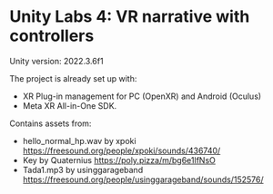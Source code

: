 # Unity Labs 4: VR narrative with controllers

Unity version: 2022.3.6f1

The project is already set up with:
- XR Plug-in management for PC (OpenXR) and Android (Oculus)
- Meta XR All-in-One SDK.

Contains assets from:
- hello_normal_hp.wav by xpoki https://freesound.org/people/xpoki/sounds/436740/
- Key by Quaternius https://poly.pizza/m/bg6e1lfNsO
- Tada1.mp3 by usinggarageband https://freesound.org/people/usinggarageband/sounds/152576/
